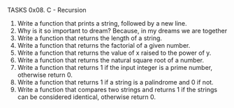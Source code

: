 TASKS	0x08. C - Recursion

1.	Write a function that prints a string, followed by a new line.
2.	Why is it so important to dream? Because, in my dreams we are together
3.	Write a function that returns the length of a string.
4.	Write a function that returns the factorial of a given number.
5.	Write a function that returns the value of x raised to the power of y.
6.	Write a function that returns the natural square root of a number.
7.	Write a function that returns 1 if the input integer is a prime number, otherwise return 0.
8.	Write a function that returns 1 if a string is a palindrome and 0 if not.
9.	Write a function that compares two strings and returns 1 if the strings can be considered identical, otherwise return 0.
